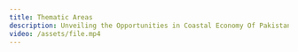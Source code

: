 ```yaml
---
title: Thematic Areas
description: Unveiling the Opportunities in Coastal Economy Of Pakistan
video: /assets/file.mp4
---
```

